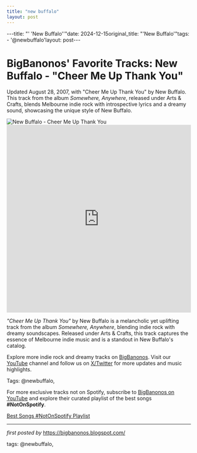 ```yaml
---
title: "new buffalo"
layout: post
---
```

---title: "' 'New Buffalo''"date: 2024-12-15original_title: "'New Buffalo'"tags:  - '@newbuffalo'layout: post---<!-- Post Title --><h1 >BigBanonos' Favorite Tracks: New Buffalo - "Cheer Me Up Thank You"</h1> <!-- Introductory Text --><p >Updated August 28, 2007, with "Cheer Me Up Thank You" by New Buffalo. This track from the album <em>Somewhere, Anywhere</em>, released under Arts & Crafts, blends Melbourne indie rock with introspective lyrics and a dreamy sound, showcasing the unique style of New Buffalo.</p> <!-- Featured Image --><div > <img src="https://f4.bcbits.com/img/0019903477_25.jpg" alt="New Buffalo - Cheer Me Up Thank You" /></div> <!-- YouTube Video Embed --><div > <iframe width="100%" height="514" src="https://www.youtube.com/embed/GnCcExPOAdY" title="New Buffalo - Cheer Me Up Thank You" frameborder="0" allow="accelerometer; autoplay; clipboard-write; encrypted-media; gyroscope; picture-in-picture; web-share" referrerpolicy="strict-origin-when-cross-origin" allowfullscreen></iframe></div> <!-- Song Information --><div > <p><em>"Cheer Me Up Thank You"</em> by New Buffalo is a melancholic yet uplifting track from the album <em>Somewhere, Anywhere</em>, blending indie rock with dreamy soundscapes. Released under Arts & Crafts, this track captures the essence of Melbourne indie music and is a standout in New Buffalo's catalog.</p></div> <!-- Footer Links --><div > <p>Explore more indie rock and dreamy tracks on <a href="https://bigbanonos.blogspot.com/" target="_blank">BigBanonos</a>. Visit our <a href="https://www.youtube.com/@BigBanonos" target="_blank">YouTube</a> channel and follow us on <a href="https://x.com/bigbanonos" target="_blank">X/Twitter</a> for more updates and music highlights.</p></div> <!-- Tags --><p >Tags: @newbuffalo,</p><!--Subscribe and Playlist Links--><div>    <p>For more exclusive tracks not on Spotify, subscribe to <a href="https://www.youtube.com/@BigBanonos" target="_blank">BigBanonos on YouTube</a> and explore their curated playlist of the best songs <strong>#NotOnSpotify</strong>.</p>    <p><a href="https://www.youtube.com/playlist?list=PLtuNtuTatqI0kFahUCbtbfenC_ET5O_tr" target="_blank">Best Songs #NotOnSpotify Playlist<br /></a></p></div><hr /><p><em>first posted by</em> <a href="https://bigbanonos.blogspot.com/" rel="noopener" target="_new">https://bigbanonos.blogspot.com/</a></p><p>tags: @newbuffalo,</p>